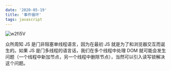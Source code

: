 ```yaml
---
date: '2020-05-19'
title: '事件循环'
tags: javascript
---
```


![w2fi5V](https://cdn.jsdelivr.net/gh/manonicu/pics@master/uPic/w2fi5V.jpg)

众所周知 JS 是⻔⾮阻塞单线程语⾔，因为在最初 JS 就是为了和浏览器交互⽽诞⽣的。如果 JS 是⻔多线程的语⾔话，我们在多个线程中处理 DOM 就可能会发⽣问题（⼀个线程中新加节点，另⼀个线程中删除节点），当然可以引⼊读写锁解决这个问题。
